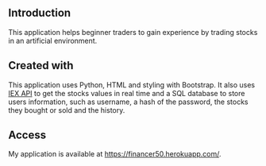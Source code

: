 ## Introduction

This application helps beginner traders to gain experience by trading stocks in an artificial environment.

## Created with
This application uses Python, HTML and styling with Bootstrap. It also uses [IEX API](https://iexcloud.io/) to get the stocks values in real time and a SQL database to store users information, such as username, a hash of the password, the stocks they bought or sold and the history.

## Access
My application is available at https://financer50.herokuapp.com/.

